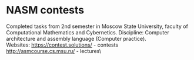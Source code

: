 # NASM contests
Completed tasks from 2nd semester in Moscow State University, faculty of Computational Mathematics and Cybernetics. Discipline: Computer architecture and assembly language (Computer practice).\
Websites: https://contest.solutions/ - contests\
          http://asmcourse.cs.msu.ru/ - lectures\
